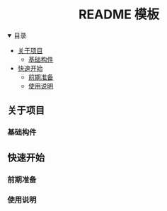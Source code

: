 <div align="center">
    <h1>
        README 模板
    </h1>
</div>
<details open="open">
<summary>目录</summary>
    <ul>
        <li>
            <a href="#关于项目">关于项目</a>
        	<ul>
                <li><a href="#基础构件">基础构件</a></li>
            </ul>
        </li>
        <li>
            <a href="#快速开始">快速开始</a>
        	<ul>
                <li><a href="#前期准备">前期准备</a></li>
                <li><a href="#使用说明">使用说明</a></li>
            </ul>
        </li>
    </ul>
</details>



## 关于项目



### 基础构件



## 快速开始



### 前期准备



### 使用说明



